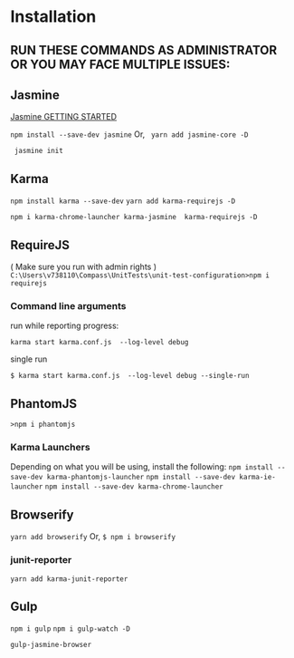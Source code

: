 # Installation
## RUN THESE COMMANDS AS ADMINISTRATOR OR YOU MAY FACE MULTIPLE ISSUES:


## Jasmine

[Jasmine GETTING STARTED](https://jasmine.github.io/pages/getting_started.html)

`npm install --save-dev jasmine`
Or,
` yarn add jasmine-core -D`

` jasmine init`

## Karma

`npm install karma --save-dev`
`yarn add karma-requirejs -D`

`npm i karma-chrome-launcher karma-jasmine  karma-requirejs -D`

## RequireJS

( Make sure you run with admin rights )
`C:\Users\v738110\Compass\UnitTests\unit-test-configuration>npm i requirejs`

### Command line arguments

run while reporting progress:

`karma start karma.conf.js  --log-level debug`

single run

`$ karma start karma.conf.js  --log-level debug --single-run`

## PhantomJS

`>npm i phantomjs`

### Karma Launchers

Depending on what you will be using, install the following:
`npm install --save-dev karma-phantomjs-launcher`
`npm install --save-dev karma-ie-launcher`
`npm install --save-dev karma-chrome-launcher`

## Browserify

`yarn add browserify`
Or,
`$ npm i browserify`

### junit-reporter
`yarn add karma-junit-reporter`
## Gulp

`npm i gulp`
`npm i gulp-watch -D    `

`gulp-jasmine-browser`
